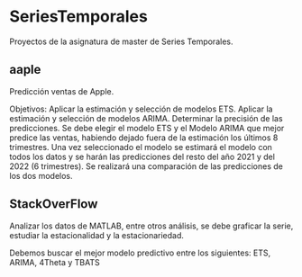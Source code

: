 # SeriesTemporales

Proyectos de la asignatura de master de Series Temporales.


## aaple

Predicción ventas de Apple. 

Objetivos:
Aplicar la estimación y selección de modelos ETS.
Aplicar la estimación y selección de modelos ARIMA.
Determinar la precisión de las predicciones.
Se debe elegir el modelo ETS y el Modelo ARIMA que mejor predice las ventas, habiendo dejado fuera de la estimación los últimos 8 trimestres.
Una vez seleccionado el modelo se estimará el modelo con todos los datos y se harán las predicciones del resto del año 2021 y del 2022 (6 trimestres).
Se realizará una comparación de las predicciones de los dos modelos.

## StackOverFlow

Analizar los datos de MATLAB, entre otros análisis, se debe graficar la serie, estudiar la estacionalidad y la estacionariedad.

Debemos buscar el mejor modelo predictivo entre los siguientes:
  ETS, ARIMA, 4Theta y TBATS
